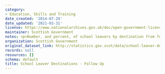 ```yaml
---
category:
- Education, Skills and Training
date_created: '2014-07-29'
date_updated: '2021-03-31'
license: https://www.nationalarchives.gov.uk/doc/open-government-licence/version/3/
maintainer: Scottish Government
notes: <p>Number, and percent, of school leavers by destination from follow up survey</p>
organization: Scottish Government
original_dataset_link: http://statistics.gov.scot/data/school-leaver-destinations-followup
records: null
resources: []
schema: default
title: School Leaver Destinations - Follow Up
---
```

